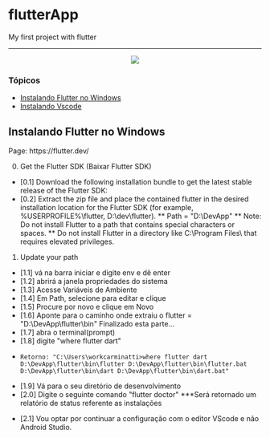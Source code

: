 # flutterApp
My first project with flutter

<hr>

<p align="center">
   <img src="http://img.shields.io/static/v1?label=STATUS&message=EM%20DESENVOLVIMENTO&color=RED&style=for-the-badge" #vitrinedev/>
</p>

### Tópicos 

- [Instalando Flutter no Windows](#instalando-flutter)
- [Instalando Vscode](#instalando-vscode)

## Instalando Flutter no Windows
<p align="justify">
Page: https://flutter.dev/

0. Get the Flutter SDK (Baixar Flutter SDK)

* [0.1] Download the following installation bundle to get the latest stable release of the Flutter SDK:
* [0.2] Extract the zip file and place the contained flutter in the desired installation location for the Flutter SDK (for example, %USERPROFILE%\flutter, D:\dev\flutter).
  ** Path = "D:\DevApp\"
  ** Note: Do not install Flutter to a path that contains special characters or spaces.
  ** Do not install Flutter in a directory like C:\Program Files\ that requires elevated privileges.


1. Update your path

* [1.1] vá na barra iniciar e digite env e dê enter
* [1.2] abrirá a janela propriedades do sistema
* [1.3] Acesse Variáveis de Ambiente
* [1.4] Em Path, selecione para editar e clique
* [1.5] Procure por novo e clique em Novo
* [1.6] Aponte para o caminho onde extraiu o flutter = "D:\DevApp\flutter\bin"
Finalizado esta parte...
* [1.7] abra o terminal(prompt)
* [1.8] digite "where flutter dart"
- `Retorno:
           "C:\Users\workcarminatti>where flutter dart
            D:\DevApp\flutter\bin\flutter
            D:\DevApp\flutter\bin\flutter.bat
            D:\DevApp\flutter\bin\dart
            D:\DevApp\flutter\bin\dart.bat"`
* [1.9] Vá para o seu diretório de desenvolvimento
* [2.0] Digite o seguinte comando "flutter doctor"
***Será retornado um relatório de status referente as instalações


</p>


* [2.1] Vou optar por continuar a configuração com o editor VScode e não Android Studio.
